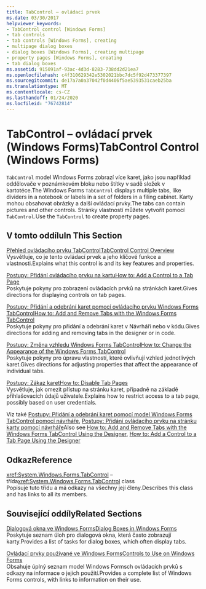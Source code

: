 ```yaml
---
title: TabControl – ovládací prvek
ms.date: 03/30/2017
helpviewer_keywords:
- TabControl control [Windows Forms]
- tab controls
- tab controls [Windows Forms], creating
- multipage dialog boxes
- dialog boxes [Windows Forms], creating multipage
- property pages [Windows Forms], creating
- tab dialog boxes
ms.assetid: 915091af-93ac-4d3d-8283-738dd2d21ea7
ms.openlocfilehash: c4f310629342e5302021bbc7dc5f92d473377397
ms.sourcegitcommit: de17a7a0a37042f0d4406f5ae5393531caeb25ba
ms.translationtype: MT
ms.contentlocale: cs-CZ
ms.lasthandoff: 01/24/2020
ms.locfileid: "76742814"
---
```

# <a name="tabcontrol-control-windows-forms"></a><span data-ttu-id="03e12-102">TabControl – ovládací prvek (Windows Forms)</span><span class="sxs-lookup"><span data-stu-id="03e12-102">TabControl Control (Windows Forms)</span></span>
<span data-ttu-id="03e12-103">`TabControl` model Windows Forms zobrazí více karet, jako jsou například oddělovače v poznámkovém bloku nebo štítky v sadě složek v kartotéce.</span><span class="sxs-lookup"><span data-stu-id="03e12-103">The Windows Forms `TabControl` displays multiple tabs, like dividers in a notebook or labels in a set of folders in a filing cabinet.</span></span> <span data-ttu-id="03e12-104">Karty mohou obsahovat obrázky a další ovládací prvky.</span><span class="sxs-lookup"><span data-stu-id="03e12-104">The tabs can contain pictures and other controls.</span></span> <span data-ttu-id="03e12-105">Stránky vlastností můžete vytvořit pomocí `TabControl`.</span><span class="sxs-lookup"><span data-stu-id="03e12-105">Use the `TabControl` to create property pages.</span></span>  
  
## <a name="in-this-section"></a><span data-ttu-id="03e12-106">V tomto oddílu</span><span class="sxs-lookup"><span data-stu-id="03e12-106">In This Section</span></span>  
 [<span data-ttu-id="03e12-107">Přehled ovládacího prvku TabControl</span><span class="sxs-lookup"><span data-stu-id="03e12-107">TabControl Control Overview</span></span>](tabcontrol-control-overview-windows-forms.md)  
 <span data-ttu-id="03e12-108">Vysvětluje, co je tento ovládací prvek a jeho klíčové funkce a vlastnosti.</span><span class="sxs-lookup"><span data-stu-id="03e12-108">Explains what this control is and its key features and properties.</span></span>  
  
 [<span data-ttu-id="03e12-109">Postupy: Přidání ovládacího prvku na kartu</span><span class="sxs-lookup"><span data-stu-id="03e12-109">How to: Add a Control to a Tab Page</span></span>](how-to-add-a-control-to-a-tab-page.md)  
 <span data-ttu-id="03e12-110">Poskytuje pokyny pro zobrazení ovládacích prvků na stránkách karet.</span><span class="sxs-lookup"><span data-stu-id="03e12-110">Gives directions for displaying controls on tab pages.</span></span>  
  
 [<span data-ttu-id="03e12-111">Postupy: Přidání a odebrání karet pomocí ovládacího prvku Windows Forms TabControl</span><span class="sxs-lookup"><span data-stu-id="03e12-111">How to: Add and Remove Tabs with the Windows Forms TabControl</span></span>](how-to-add-and-remove-tabs-with-the-windows-forms-tabcontrol.md)  
 <span data-ttu-id="03e12-112">Poskytuje pokyny pro přidání a odebrání karet v Návrháři nebo v kódu.</span><span class="sxs-lookup"><span data-stu-id="03e12-112">Gives directions for adding and removing tabs in the designer or in code.</span></span>  
  
 [<span data-ttu-id="03e12-113">Postupy: Změna vzhledu Windows Forms TabControl</span><span class="sxs-lookup"><span data-stu-id="03e12-113">How to: Change the Appearance of the Windows Forms TabControl</span></span>](how-to-change-the-appearance-of-the-windows-forms-tabcontrol.md)  
 <span data-ttu-id="03e12-114">Poskytuje pokyny pro úpravu vlastností, které ovlivňují vzhled jednotlivých karet.</span><span class="sxs-lookup"><span data-stu-id="03e12-114">Gives directions for adjusting properties that affect the appearance of individual tabs.</span></span>  
  
 [<span data-ttu-id="03e12-115">Postupy: Zákaz karet</span><span class="sxs-lookup"><span data-stu-id="03e12-115">How to: Disable Tab Pages</span></span>](how-to-disable-tab-pages.md)  
 <span data-ttu-id="03e12-116">Vysvětluje, jak omezit přístup na stránku karet, případně na základě přihlašovacích údajů uživatele.</span><span class="sxs-lookup"><span data-stu-id="03e12-116">Explains how to restrict access to a tab page, possibly based on user credentials.</span></span>  
  
 <span data-ttu-id="03e12-117">Viz také [Postupy: Přidání a odebrání karet pomocí model Windows Forms TabControl pomocí návrháře](add-and-remove-tabs-with-wf-tabcontrol-using-the-designer.md), [Postupy: Přidání ovládacího prvku na stránku karty pomocí návrháře](how-to-add-a-control-to-a-tab-page-using-the-designer.md)</span><span class="sxs-lookup"><span data-stu-id="03e12-117">Also see [How to: Add and Remove Tabs with the Windows Forms TabControl Using the Designer](add-and-remove-tabs-with-wf-tabcontrol-using-the-designer.md), [How to: Add a Control to a Tab Page Using the Designer](how-to-add-a-control-to-a-tab-page-using-the-designer.md)</span></span>  
  
## <a name="reference"></a><span data-ttu-id="03e12-118">Odkaz</span><span class="sxs-lookup"><span data-stu-id="03e12-118">Reference</span></span>  
 <span data-ttu-id="03e12-119"><xref:System.Windows.Forms.TabControl> – třída</span><span class="sxs-lookup"><span data-stu-id="03e12-119"><xref:System.Windows.Forms.TabControl> class</span></span>  
 <span data-ttu-id="03e12-120">Popisuje tuto třídu a má odkazy na všechny její členy.</span><span class="sxs-lookup"><span data-stu-id="03e12-120">Describes this class and has links to all its members.</span></span>  
  
## <a name="related-sections"></a><span data-ttu-id="03e12-121">Související oddíly</span><span class="sxs-lookup"><span data-stu-id="03e12-121">Related Sections</span></span>  
 [<span data-ttu-id="03e12-122">Dialogová okna ve Windows Forms</span><span class="sxs-lookup"><span data-stu-id="03e12-122">Dialog Boxes in Windows Forms</span></span>](../dialog-boxes-in-windows-forms.md)  
 <span data-ttu-id="03e12-123">Poskytuje seznam úloh pro dialogová okna, která často zobrazují karty.</span><span class="sxs-lookup"><span data-stu-id="03e12-123">Provides a list of tasks for dialog boxes, which often display tabs.</span></span>  
  
 [<span data-ttu-id="03e12-124">Ovládací prvky používané ve Windows Forms</span><span class="sxs-lookup"><span data-stu-id="03e12-124">Controls to Use on Windows Forms</span></span>](controls-to-use-on-windows-forms.md)  
 <span data-ttu-id="03e12-125">Obsahuje úplný seznam model Windows Formsch ovládacích prvků s odkazy na informace o jejich použití.</span><span class="sxs-lookup"><span data-stu-id="03e12-125">Provides a complete list of Windows Forms controls, with links to information on their use.</span></span>
